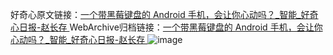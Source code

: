 好奇心原文链接：[一个带黑莓键盘的 Android 手机，会让你心动吗？_智能_好奇心日报-赵长存 ](https://www.qdaily.com/articles/10757.html)
WebArchive归档链接：[一个带黑莓键盘的 Android 手机，会让你心动吗？_智能_好奇心日报-赵长存 ](http://web.archive.org/web/20160621211803/http://www.qdaily.com/articles/10757.html)
![image](http://ww3.sinaimg.cn/large/007d5XDply1g3wcc2bz3dj30u02vs7wh)